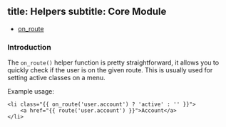 title: Helpers
subtitle: Core Module
-------

- [on_route](#on_route)

### <a class="anchor" name="on_route" href="#on_route"></a> Introduction

The `on_route()` helper function is pretty straightforward, it allows you to quickly check if the user is on the given route. This is usually used for setting active classes on a menu.

Example usage: 

``` .language-php
<li class="{{ on_route('user.account') ? 'active' : '' }}">
    <a href="{{ route('user.account') }}">Account</a>
</li>
```

